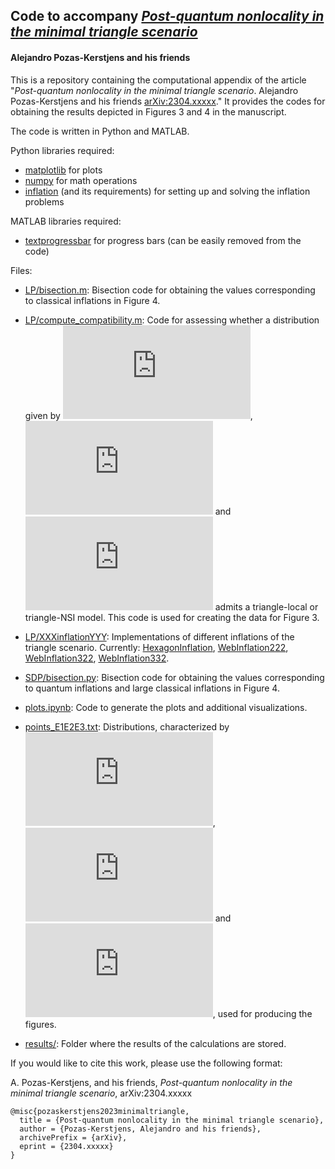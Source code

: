 ## Code to accompany *[Post-quantum nonlocality in the minimal triangle scenario](https://www.arxiv.org/abs/2304.xxxxx)*
#### Alejandro Pozas-Kerstjens and his friends

This is a repository containing the computational appendix of the article "*Post-quantum nonlocality in the minimal triangle scenario*. Alejandro Pozas-Kerstjens and his friends [arXiv:2304.xxxxx](https://www.arxiv.org/abs/2304.xxxxx)." It provides the codes for obtaining the results depicted in Figures 3 and 4 in the manuscript.

The code is written in Python and MATLAB.

Python libraries required:
- [matplotlib](https://matplotlib.org) for plots
- [numpy](https://www.numpy.org) for math operations
- [inflation](https://www.github.com/ecboghiu/inflation) (and its requirements) for setting up and solving the inflation problems

MATLAB libraries required:
- [textprogressbar](https://github.com/megasthenis/textprogressbar) for progress bars (can be easily removed from the code)

Files:

  - [LP/bisection.m](https://github.com/apozas/minimal-triangle/blob/main/LP/bisection.m): Bisection code for obtaining the values corresponding to classical inflations in Figure 4.

  - [LP/compute_compatibility.m](https://github.com/apozas/minimal-triangle/blob/main/LP/compute_compatibility.m): Code for assessing whether a distribution given by ![](https://latex.codecogs.com/svg.latex?E_1), ![](https://latex.codecogs.com/svg.latex?E_2) and ![](https://latex.codecogs.com/svg.latex?E_3) admits a triangle-local or triangle-NSI model. This code is used for creating the data for Figure 3.

  - [LP/XXXinflationYYY](https://github.com/apozas/minimal-triangle/blob/main/LP/): Implementations of different inflations of the triangle scenario. Currently: [HexagonInflation](https://github.com/apozas/minimal-triangle/blob/main/LP/HexagonInflation.m), [WebInflation222](https://github.com/apozas/minimal-triangle/blob/main/LP/WebInflation222.m), [WebInflation322](https://github.com/apozas/minimal-triangle/blob/main/LP/WebInflation322.m), [WebInflation332](https://github.com/apozas/minimal-triangle/blob/main/LP/WebInflation332.m).

  - [SDP/bisection.py](https://github.com/apozas/minimal-triangle/blob/main/SDP/bisection.py): Bisection code for obtaining the values corresponding to quantum inflations and large classical inflations in Figure 4.

  - [plots.ipynb](https://github.com/apozas/minimal-triangle/blob/main/plots.ipynb): Code to generate the plots and additional visualizations.

  - [points_E1E2E3.txt](https://github.com/apozas/minimal-triangle/blob/main/points_E1E2E3.txt): Distributions, characterized by ![](https://latex.codecogs.com/svg.latex?E_1), ![](https://latex.codecogs.com/svg.latex?E_2) and ![](https://latex.codecogs.com/svg.latex?E_3), used for producing the figures.

  - [results/](https://github.com/apozas/minimal-triangle/blob/main/results/): Folder where the results of the calculations are stored.

If you would like to cite this work, please use the following format:

A. Pozas-Kerstjens, and his friends, _Post-quantum nonlocality in the minimal triangle scenario_, arXiv:2304.xxxxx

```
@misc{pozaskerstjens2023minimaltriangle,
  title = {Post-quantum nonlocality in the minimal triangle scenario},
  author = {Pozas-Kerstjens, Alejandro and his friends},
  archivePrefix = {arXiv},
  eprint = {2304.xxxxx}
}
```
